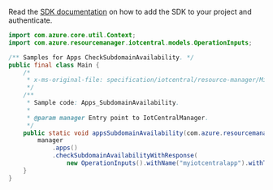 Read the [SDK documentation](https://github.com/Azure/azure-sdk-for-java/blob/azure-resourcemanager-iotcentral_1.0.0-beta.2/sdk/iotcentral/azure-resourcemanager-iotcentral/README.md) on how to add the SDK to your project and authenticate.

```java
import com.azure.core.util.Context;
import com.azure.resourcemanager.iotcentral.models.OperationInputs;

/** Samples for Apps CheckSubdomainAvailability. */
public final class Main {
    /*
     * x-ms-original-file: specification/iotcentral/resource-manager/Microsoft.IoTCentral/stable/2021-06-01/examples/Apps_CheckSubdomainAvailability.json
     */
    /**
     * Sample code: Apps_SubdomainAvailability.
     *
     * @param manager Entry point to IotCentralManager.
     */
    public static void appsSubdomainAvailability(com.azure.resourcemanager.iotcentral.IotCentralManager manager) {
        manager
            .apps()
            .checkSubdomainAvailabilityWithResponse(
                new OperationInputs().withName("myiotcentralapp").withType("IoTApps"), Context.NONE);
    }
}
```
